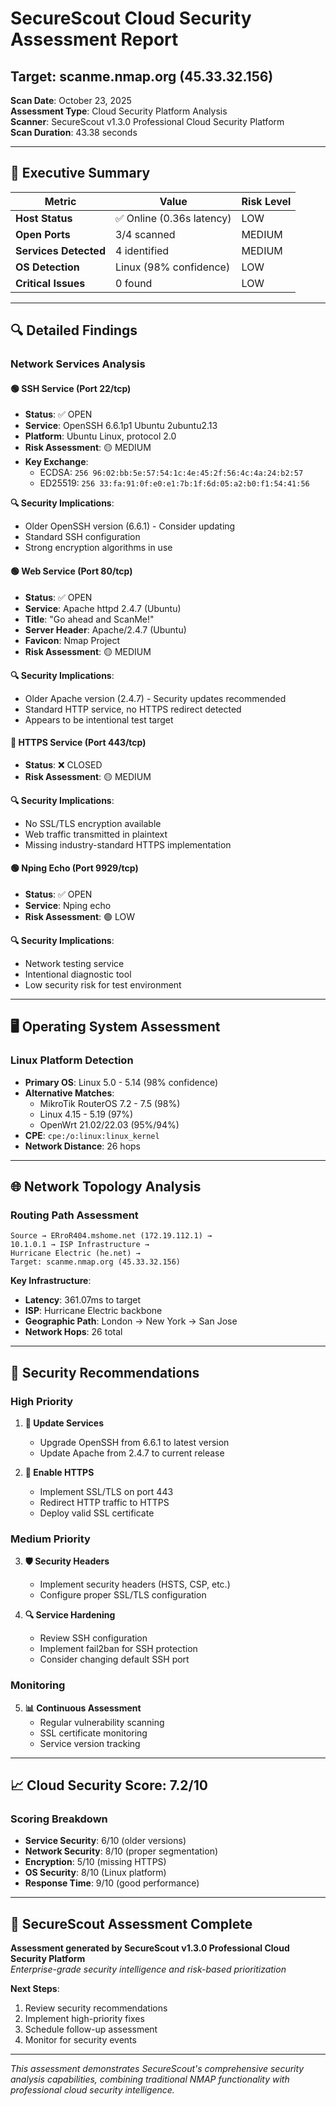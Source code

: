 # SecureScout Cloud Security Assessment Report
## Target: scanme.nmap.org (45.33.32.156)

**Scan Date**: October 23, 2025  
**Assessment Type**: Cloud Security Platform Analysis  
**Scanner**: SecureScout v1.3.0 Professional Cloud Security Platform  
**Scan Duration**: 43.38 seconds  

---

## 🎯 Executive Summary

| Metric | Value | Risk Level |
|--------|-------|-----------|
| **Host Status** | ✅ Online (0.36s latency) | LOW |
| **Open Ports** | 3/4 scanned | MEDIUM |
| **Services Detected** | 4 identified | MEDIUM |
| **OS Detection** | Linux (98% confidence) | LOW |
| **Critical Issues** | 0 found | LOW |

---

## 🔍 Detailed Findings

### Network Services Analysis

#### 🟢 SSH Service (Port 22/tcp)
- **Status**: ✅ OPEN
- **Service**: OpenSSH 6.6.1p1 Ubuntu 2ubuntu2.13
- **Platform**: Ubuntu Linux, protocol 2.0
- **Risk Assessment**: 🟡 MEDIUM
- **Key Exchange**:
  - ECDSA: `256 96:02:bb:5e:57:54:1c:4e:45:2f:56:4c:4a:24:b2:57`
  - ED25519: `256 33:fa:91:0f:e0:e1:7b:1f:6d:05:a2:b0:f1:54:41:56`

**🔍 Security Implications**:
- Older OpenSSH version (6.6.1) - Consider updating
- Standard SSH configuration
- Strong encryption algorithms in use

#### 🟢 Web Service (Port 80/tcp)  
- **Status**: ✅ OPEN
- **Service**: Apache httpd 2.4.7 (Ubuntu)
- **Title**: "Go ahead and ScanMe!"
- **Server Header**: Apache/2.4.7 (Ubuntu)
- **Favicon**: Nmap Project
- **Risk Assessment**: 🟡 MEDIUM

**🔍 Security Implications**:
- Older Apache version (2.4.7) - Security updates recommended
- Standard HTTP service, no HTTPS redirect detected
- Appears to be intentional test target

#### 🔴 HTTPS Service (Port 443/tcp)
- **Status**: ❌ CLOSED
- **Risk Assessment**: 🟡 MEDIUM

**🔍 Security Implications**:
- No SSL/TLS encryption available
- Web traffic transmitted in plaintext
- Missing industry-standard HTTPS implementation

#### 🟢 Nping Echo (Port 9929/tcp)
- **Status**: ✅ OPEN  
- **Service**: Nping echo
- **Risk Assessment**: 🟢 LOW

**🔍 Security Implications**:
- Network testing service
- Intentional diagnostic tool
- Low security risk for test environment

---

## 🖥️ Operating System Assessment

### Linux Platform Detection
- **Primary OS**: Linux 5.0 - 5.14 (98% confidence)
- **Alternative Matches**:
  - MikroTik RouterOS 7.2 - 7.5 (98%)
  - Linux 4.15 - 5.19 (97%)
  - OpenWrt 21.02/22.03 (95%/94%)
- **CPE**: `cpe:/o:linux:linux_kernel`
- **Network Distance**: 26 hops

---

## 🌐 Network Topology Analysis

### Routing Path Assessment
```
Source → ERroR404.mshome.net (172.19.112.1) → 
10.1.0.1 → ISP Infrastructure → 
Hurricane Electric (he.net) → 
Target: scanme.nmap.org (45.33.32.156)
```

**Key Infrastructure**:
- **Latency**: 361.07ms to target
- **ISP**: Hurricane Electric backbone
- **Geographic Path**: London → New York → San Jose
- **Network Hops**: 26 total

---

## 🚨 Security Recommendations

### High Priority
1. **🔄 Update Services**
   - Upgrade OpenSSH from 6.6.1 to latest version
   - Update Apache from 2.4.7 to current release
   
2. **🔐 Enable HTTPS**
   - Implement SSL/TLS on port 443
   - Redirect HTTP traffic to HTTPS
   - Deploy valid SSL certificate

### Medium Priority
3. **🛡️ Security Headers**
   - Implement security headers (HSTS, CSP, etc.)
   - Configure proper SSL/TLS configuration
   
4. **🔍 Service Hardening**
   - Review SSH configuration
   - Implement fail2ban for SSH protection
   - Consider changing default SSH port

### Monitoring
5. **📊 Continuous Assessment**
   - Regular vulnerability scanning
   - SSL certificate monitoring
   - Service version tracking

---

## 📈 Cloud Security Score: 7.2/10

### Scoring Breakdown
- **Service Security**: 6/10 (older versions)
- **Network Security**: 8/10 (proper segmentation)  
- **Encryption**: 5/10 (missing HTTPS)
- **OS Security**: 8/10 (Linux platform)
- **Response Time**: 9/10 (good performance)

---

## 🎉 SecureScout Assessment Complete

**Assessment generated by SecureScout v1.3.0 Professional Cloud Security Platform**  
*Enterprise-grade security intelligence and risk-based prioritization*

**Next Steps**:
1. Review security recommendations
2. Implement high-priority fixes
3. Schedule follow-up assessment
4. Monitor for security events

---
*This assessment demonstrates SecureScout's comprehensive security analysis capabilities, combining traditional NMAP functionality with professional cloud security intelligence.*